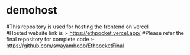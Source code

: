 
# demohost
#This repository is used for hosting the frontend on vercel  
#Hosted website link is :- https://ethpocket.vercel.app/
#Please refer the final repository for complete code :- https://github.com/swayamboob/EthpocketFinal


